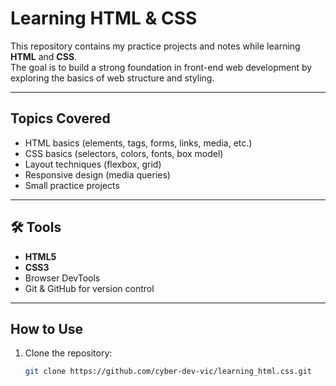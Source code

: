 # Learning HTML & CSS

This repository contains my practice projects and notes while learning **HTML** and **CSS**.  
The goal is to build a strong foundation in front-end web development by exploring the basics of web structure and styling.

---

##  Topics Covered
- HTML basics (elements, tags, forms, links, media, etc.)
- CSS basics (selectors, colors, fonts, box model)
- Layout techniques (flexbox, grid)
- Responsive design (media queries)
- Small practice projects

---

## 🛠 Tools
- **HTML5**
- **CSS3**
- Browser DevTools
- Git & GitHub for version control

---

##  How to Use
1. Clone the repository:
   ```bash
   git clone https://github.com/cyber-dev-vic/learning_html.css.git
